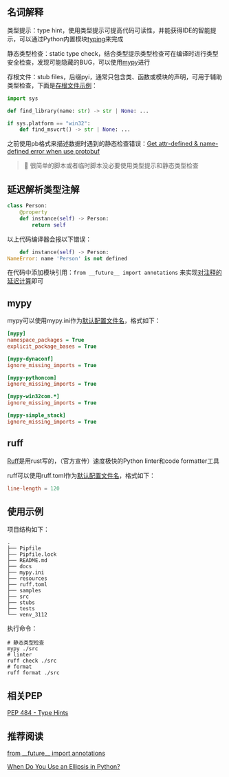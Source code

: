 ## 名词解释

类型提示：type hint，使用类型提示可提高代码可读性，并能获得IDE的智能提示，可以通过Python内置模块[typing](https://docs.python.org/3/library/typing.html)来完成

静态类型检查：static type check，结合类型提示类型检查可在编译时进行类型安全检查，发现可能隐藏的BUG，可以使用[mypy](https://mypy.readthedocs.io/en/stable/)进行

存根文件：stub files，后缀pyi，通常只包含类、函数或模块的声明，可用于辅助类型检查，下面是[存根文件示例](https://github.com/python/typeshed/blob/main/stdlib/ctypes/util.pyi)：

```python
import sys

def find_library(name: str) -> str | None: ...

if sys.platform == "win32":
    def find_msvcrt() -> str | None: ...
```

之前使用pb格式来描述数据时遇到的静态检查错误：[Get attr-defined & name-defined error when use protobuf](https://github.com/python/mypy/issues/14935)

> :information_desk_person: 很简单的脚本或者临时脚本没必要使用类型提示和静态类型检查



## 延迟解析类型注解

```python
class Person:
    @property
    def instance(self) -> Person:
        return self
```

以上代码编译器会报以下错误：

```python
    def instance(self) -> Person:
NameError: name 'Person' is not defined
```

在代码中添加模块引用：`from __future__ import annotations` 来实现[对注释的延迟计算](https://stackoverflow.com/questions/61544854/from-future-import-annotations)即可



## mypy

mypy可以使用mypy.ini作为[默认配置文件名](https://mypy.readthedocs.io/en/stable/config_file.html)，格式如下：

```ini
[mypy]
namespace_packages = True
explicit_package_bases = True

[mypy-dynaconf]
ignore_missing_imports = True

[mypy-pythoncom]
ignore_missing_imports = True

[mypy-win32com.*]
ignore_missing_imports = True

[mypy-simple_stack]
ignore_missing_imports = True
```



## ruff

[Ruff](https://beta.ruff.rs/docs/)是用rust写的，（官方宣传）速度极快的Python linter和code formatter工具

ruff可以使用ruff.toml作为[默认配置文件名](https://docs.astral.sh/ruff/settings/)，格式如下：

```toml
line-length = 120
```



## 使用示例

项目结构如下：

```shell
.
├── Pipfile
├── Pipfile.lock
├── README.md
├── docs
├── mypy.ini
├── resources
├── ruff.toml
├── samples
├── src
├── stubs
├── tests
└── venv_3112
```

执行命令：

```shell
# 静态类型检查
mypy ./src
# linter
ruff check ./src
# format
ruff format ./src
```



## 相关PEP

[PEP 484 - Type Hints](https://peps.python.org/pep-0484/)



## 推荐阅读

[from \_\_future\_\_ import annotations](https://stackoverflow.com/questions/61544854/from-future-import-annotations)

[When Do You Use an Ellipsis in Python?](https://realpython.com/python-ellipsis/)